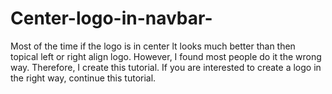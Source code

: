 # Center-logo-in-navbar-
Most of the time if the logo is in center lt looks much better than then topical left or right align logo. However, I found most people do it the wrong way. Therefore, I create this tutorial. If you are interested to create a logo in the right way, continue this tutorial.
